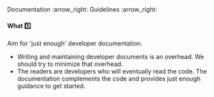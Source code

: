 <div id="path">Documentation :arrow_right: Guidelines :arrow_right:</div>

<div id="title">

#### What :one:

</div>

<div id="body">

Aim for 'just enough' developer documentation.

*	Writing and maintaining developer documents is an overhead. We should try to minimize that overhead.
*	The readers are developers who will eventually read the code. The documentation complements the code and provides just enough guidance to get started.

</div>

<div id="extras">
</div>

</div>
